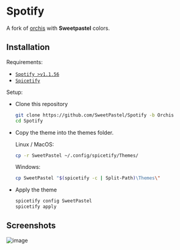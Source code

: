 # Spotify

A fork of [orchis](https://github.com/canbeardig/Spicetify-Orchis-Colours-v2) with **Sweetpastel** colors.

## Installation

Requirements:

- [``Spotify >v1.1.56``](https://www.spotify.com/us/download/)
- [``Spicetify``](https://spicetify.app)

Setup:
 
- Clone this repository

  ```sh
  git clone https://github.com/SweetPastel/Spotify -b Orchis
  cd Spotify
  ```
  
- Copy the theme into the themes folder. 
  
  Linux / MacOS: 
  
  ```sh
  cp -r SweetPastel ~/.config/spicetify/Themes/
  ```
  
  Windows: 
  
  ```sh
  cp SweetPastel "$(spicetify -c | Split-Path)\Themes\"
  ```

- Apply the theme

  ```sh
  spicetify config SweetPastel
  spicetify apply
  ```

## Screenshots

![image](https://user-images.githubusercontent.com/65948476/181686617-1b5de5c2-2f9e-4922-841b-f9b1a95d4344.png)
